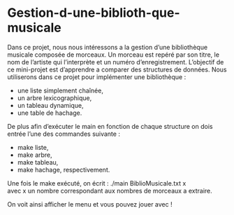 # Gestion-d-une-biblioth-que-musicale

Dans ce projet, nous nous intéressons a la gestion d’une bibliothèque musicale
composée de morceaux. Un morceau est repéré par son titre, le nom de l’artiste qui
l’interprète et un numéro d’enregistrement.
L’objectif de ce mini-projet est d’apprendre a comparer des structures de données.
Nous utiliserons dans ce projet pour implémenter une bibliothèque :
- une liste simplement chaînée,
- un arbre lexicographique,
- un tableau dynamique,
- une table de hachage.

De plus afin d’exécuter le main en fonction de chaque
structure on dois entrée l’une des commandes suivante :
- make liste,
- make arbre,
- make tableau,
- make hachage, respectivement.

Une fois le make exécuté, on écrit : 
  ./main BiblioMusicale.txt x              
avec x un nombre correspondant aux nombres de morceaux a extraire.

On voit ainsi afficher le menu et vous pouvez jouer avec !
